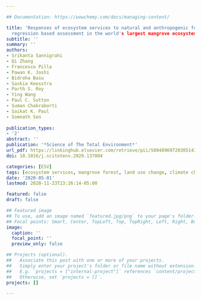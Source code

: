 ```yaml
---

## Documentation: https://wowchemy.com/docs/managing-content/

title: 'Responses of ecosystem services to natural and anthropogenic forcings: A spatial
  regression based assessment in the world's largest mangrove ecosystem'
subtitle: ''
summary: ''
authors:
- Srikanta Sannigrahi
- Qi Zhang
- Francesco Pilla
- Pawan K. Joshi
- Bidroha Basu
- Saskia Keesstra
- Parth S. Roy
- Ying Wang
- Paul C. Sutton
- Suman Chakraborti
- Saikat K. Paul
- Somnath Sen
 
publication_types:
- '2'
abstract: ''
publication: '*Science of The Total Environment*'
url_pdf: https://linkinghub.elsevier.com/retrieve/pii/S0048969720305143
doi: 10.1016/j.scitotenv.2020.137004

categories: [ESV]
tags: [ecosystem services, mangrove forest, land use change, climate change]
date: '2020-05-01'
lastmod: 2020-11-23T23:26:14-05:00

featured: false
draft: false

## Featured image
## To use, add an image named `featured.jpg/png` to your page's folder.
## Focal points: Smart, Center, TopLeft, Top, TopRight, Left, Right, BottomLeft, Bottom, BottomRight.
image:
  caption: ''
  focal_point: ''
  preview_only: false

## Projects (optional).
##   Associate this post with one or more of your projects.
##   Simply enter your project's folder or file name without extension.
##   E.g. `projects = ["internal-project"]` references `content/project/deep-learning/index.md`.
##   Otherwise, set `projects = []`.
projects: []

---
```

